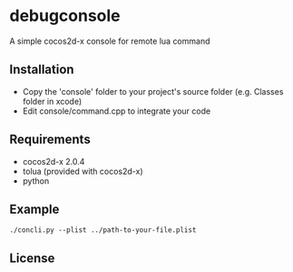 debugconsole
============

A simple cocos2d-x console for remote lua command

## Installation
* Copy the 'console' folder to your project's source folder (e.g. Classes folder in xcode)
* Edit console/command.cpp to integrate your code

## Requirements

* cocos2d-x 2.0.4
* tolua (provided with cocos2d-x)
* python

## Example

    ./concli.py --plist ../path-to-your-file.plist

## License
